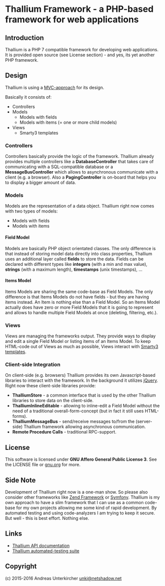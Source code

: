 # Thallium Framework - a PHP-based framework for web applications

## Introduction

Thallium is a PHP 7 compatible framework for developing web applications.
It is provided open source (see License section) - and yes, its yet another PHP framework.

## Design

Thallium is using a [MVC-approach](https://en.wikipedia.org/wiki/Model–view–controller) for its design.

Basically it consists of:

* Controllers
* Models
  * Models with fields
  * Models with items (= one or more child models)
* Viewѕ
  * Smarty3 templates

### Controllers

Controllers basically provide the logic of the framework. Thallium already provides multiple controllers like a **DatabaseController** that takes care of communicating with a SQL-compatible database or a **MessageBusController** which allows to asynchronous communicate with a client (e.g. a browser). Also a **PagingController** is on-board that helps you to display a bigger amount of data.

### Models

Models are the representation of a data object. Thallium right now comes with two types of models:

  * Models with fields
  * Models with items

#### Field Model

Models are basically PHP object orientated classes. The only difference is that instead of storing model data directly into class properties, Thallium uses an additional layer called **fields** to store the data. Fields can be declared with different types like **integers** (with a min and max value), **strings** (with a maximum length), **timestamps** (unix timestamps), ...

#### Items Model

Items Models are sharing the same code-base as Field Models. The only difference is that Items Models do not have fields - but they are having items instead. An Item is nothing else than a Field Model. So an Items Model actually does have zero or more Field Models that it is going to represent and allows to handle multiple Field Models at once (deleting, filtering, etc.).

### Views

Views are managing the frameworks output. They provide ways to display and edit a single Field Model or listing items of an Items Model. To keep HTML-code out of Views as much as possible, Views interact with [Smarty3 templates](http://smarty.net).

### Client-side Integration

On client-side (e.g. browsers) Thallium provides its own Javascript-based libraries to interact with the framework. In the background it utilizes [jQuery](http://jquery.com). Right now these client-side libraries provide:

* **ThalliumStore** - a common interface that is used by the other Thallium libraries to store data on the client-side.
* **ThalliumInlineEditable** - allowing to inline-edit a Field Model without the need of a traditional overall-form-concept (but in fact it still uses HTML-forms).
* **ThalliumMessageBus** - send/receive messages to/from the (server-side) Thallium framework allowing asynchronous communication.
* **Remote Procedure Calls** - traditional RPC-support.

## License

This software is licensed under **GNU Affero General Public License 3**.
See the LICENSE file or [gnu.org](http://www.gnu.org/licenses/agpl-3.0.de.html) for more.

## Side Note

Development of Thallium right now is a one-man show. So please also consider other frameworks like [Zend Framework](https://framework.zend.com) or [Symfony](https://symfony.com). Thallium is my own approach to have a slim framework that I can use as a common code-base for my own projects allowing me some kind of rapid development. By automated testing and using code-analyzers I am trying to keep it secure. But well - this is best effort. Nothing else.

## Links

* [Thallium API documentation](https://github.com/unki/thallium-docs)
* [Thallium automated-testing suite](https://github.com/unki/thallium-tests)

## Copyright

(c) 2015-2016 Andreas Unterkircher <unki@netshadow.net> 
